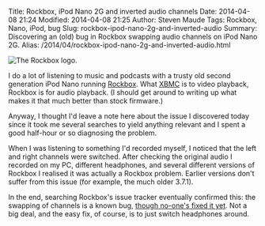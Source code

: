 Title: Rockbox, iPod Nano 2G and inverted audio channels
Date: 2014-04-08 21:24
Modified: 2014-04-08 21:25
Author: Steven Maude
Tags: Rockbox, Nano, iPod, bug
Slug: rockbox-ipod-nano-2g-and-inverted-audio
Summary: Discovering an (old) bug in Rockbox swapping audio channels on iPod Nano 2G.
Alias: /2014/04/rockbox-ipod-nano-2g-and-inverted-audio.html

<img class="article-image" src="{filename}/images/2014/rockbox3540.jpg" alt="The Rockbox logo.">

I do a lot of listening to music and podcasts with a trusty old second
generation iPod Nano running [Rockbox](http://www.rockbox.org). What
[XBMC](http://xbmc.org) is to video playback, Rockbox is for audio
playback. (I should get around to writing up what makes it that much
better than stock firmware.)

Anyway, I thought I'd leave a note here about the issue I discovered
today since it took me several searches to yield anything relevant and I
spent a good half-hour or so diagnosing the problem.

When I was listening to something I'd recorded myself, I noticed that
the left and right channels were switched. After checking the original
audio I recorded on my PC, different headphones, and several different
versions of Rockbox I realised it was actually a Rockbox problem.
Earlier versions don't suffer from this issue (for example, the much
older 3.7.1).

In the end, searching Rockbox's issue tracker eventually confirmed this:
the swapping of channels is a known bug, [though no-one's fixed it
yet](http://www.rockbox.org/tracker/task/12708). Not a big deal, and the
easy fix, of course, is to just switch headphones around.
